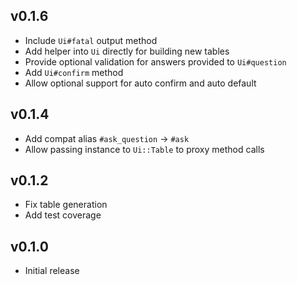 ## v0.1.6
* Include `Ui#fatal` output method
* Add helper into `Ui` directly for building new tables
* Provide optional validation for answers provided to `Ui#question`
* Add `Ui#confirm` method
* Allow optional support for auto confirm and auto default

## v0.1.4
* Add compat alias `#ask_question` -> `#ask`
* Allow passing instance to `Ui::Table` to proxy method calls

## v0.1.2
* Fix table generation
* Add test coverage

## v0.1.0
* Initial release

